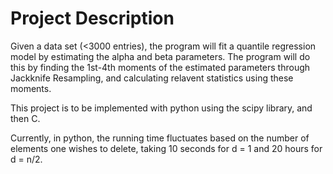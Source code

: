 # Project Description
Given a data set (<3000 entries), the program will fit a quantile regression model by estimating the alpha and beta parameters. The program will do this by finding the 1st-4th moments of the estimated parameters through Jackknife Resampling, and calculating relavent statistics using these moments.

This project is to be implemented with python using the scipy library, and then C. 

Currently, in python, the running time fluctuates based on the number of elements one wishes to delete, taking 10 seconds for d = 1 and 20 hours for d = n/2.